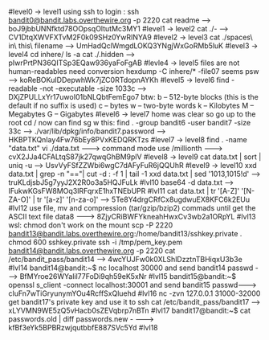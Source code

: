 #level0 -> level1
using ssh to login : ssh bandit0@bandit.labs.overthewire.org -p 2220
cat readme --> boJ9jbbUNNfktd78OOpsqOltutMc3MY1
#level1 -> level2
cat ./- --> CV1DtqXWVFXTvM2F0k09SHz0YwRINYA9
#level2 -> level3
cat ./spaces\ in\ this\ filename --> UmHadQclWmgdLOKQ3YNgjWxGoRMb5luK
#level3 -> level4
cd inhere/  ls -a   cat ./.hidden --> pIwrPrtPN36QITSp3EQaw936yaFoFgAB
#levle4 -> level5
files are not human-readables 
need conversion
hexdump -C inhere/* -file07 seems psw --> koReBOKuIDDepwhWk7jZC0RTdopnAYKh
#level5 -> level6
find -readable -not -executable -size 1033c --> DXjZPULLxYr17uwoI01bNLQbtFemEgo7
btw:
    b – 512-byte blocks (this is the default if no suffix is used)
    c – bytes
    w – two-byte words
    k – Kilobytes
    M – Megabytes
    G – Gigabytes
#level6 -> level7
home was clear so go up to the root cd /
now can find sg w this:  find . -group bandit6 -user bandit7 -size 33c --> ./var/lib/dpkg/info/bandit7.password --> HKBPTKQnIay4Fw76bEy8PVxKEDQRKTzs
#level7 -> level8
find . -name "data.txt" 
vi ./data.txt ---> command mode use /millionth ---> cvX2JJa4CFALtqS87jk27qwqGhBM9plV
#level8 -> level9
cat data.txt | sort | uniq -u --> UsvVyFSfZZWbi6wgC7dAFyFuR6jQQUhR
#level9 -> level10
xxd data.txt | grep -n "=="| cut -d : -f 1 | tail -1
xxd data.txt | sed '1013,1015!d' --> truKLdjsbJ5g7yyJ2X2R0o3a5HQJFuLk
#lvl10
base64 -d data.txt --> IFukwKGsFW8MOq3IRFqrxE1hxTNEbUPR
#lvl11
cat data.txt | tr '[A-Z]' '[N-ZA-O]' | tr '[a-z]' '[n-za-o]' --> 5Te8Y4drgCRfCx8ugdwuEX8KFC6k2EUu
#lvl12
use file, mv and compression (tar/gzip/bzip2) commads
until get the ASCII text file data8 ---> 8ZjyCRiBWFYkneahHwxCv3wb2a1ORpYL
#lvl13
wsl: chmod don't work on the mount
scp -P 2220 bandit13@bandit.labs.overthewire.org:/home/bandit13/sshkey.private .
chmod 600 sshkey.private
ssh -i /tmp/pem_key.pem bandit14@bandit.labs.overthewire.org -p 2220
cat /etc/bandit_pass/bandit14 --> 4wcYUJFw0k0XLShlDzztnTBHiqxU3b3e
#lvl14
bandit14@bandit:~$ nc localhost 30000 and send bandit14 passwd ---> BfMYroe26WYalil77FoDi9qh59eK5xNr
#lvl15
bandit15@bandit:~$ openssl s_client -connect localhost:30001 and send bandit15 passwd---> cluFn7wTiGryunymYOu4RcffSxQluehd
#lvl16
nc -zvn 127.0.0.1 31000-32000
get bandit17's private key and use it to ssh
cat /etc/bandit_pass/bandit17 --> xLYVMN9WE5zQ5vHacb0sZEVqbrp7nBTn
#lvl17
bandit17@bandit:~$ cat passwords.old | diff passwords.new - ---> kfBf3eYk5BPBRzwjqutbbfE887SVc5Yd
#lvl18


